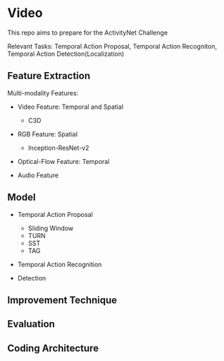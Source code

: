 # Video

This repo aims to prepare for the ActivityNet Challenge

Relevant Tasks: Temporal Action Proposal, Temporal Action Recogniton,
Temporal Action Detection(Localization)

## Feature Extraction
Multi-modality Features:

* Video Feature: Temporal and Spatial
    * C3D
* RGB Feature: Spatial
    * Inception-ResNet-v2
* Optical-Flow Feature: Temporal

* Audio Feature


## Model

* Temporal Action Proposal
    * Sliding Window
    * TURN
    * SST
    * TAG

* Temporal Action Recognition

*  Detection


## Improvement Technique


## Evaluation


## Coding Architecture

